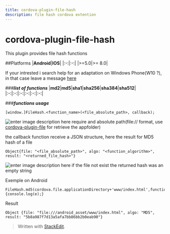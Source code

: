 ```yaml
---
title: cordova-plugin-file-hash
description: file hash cordova extention
---
```

# cordova-plugin-file-hash
This plugin provides file hash functions

##Platforms
|**Android**|**IOS**|
|:-:|:-:|
|&gt;=5.0|&gt;= 8.0|


If your intrested i search help for an adaptation on Windows Phone(W10 ?), in that case leave a message [here](https://github.com/LordKBX/cordova-plugin-file-hash/issues)

###***list of functions***
|**md2**|**md5**|**sha1**|**sha256**|**sha384**|**sha512**|
|:-:|:-:|:-:|:-:|:-:|:-:|

###***functions usage***

    [window.]FileHash.<function_name>(<file_absolute_path>, callback);

![enter image description here](https://cdn1.iconfinder.com/data/icons/nuove/32x32/actions/messagebox_warning.png) require and absolute path(file:// format, use [cordova-plugin-file](https://www.npmjs.com/package/cordova-plugin-file) for retrieve the appfolder)

the callback function receive a JSON structure, here the result for MD5 hash of a file

    Object{file: "<file_absolute_path>", algo: "<function_algorithm>", result: "<returned_file_hash>"}

![enter image description here](https://cdn2.iconfinder.com/data/icons/freecns-cumulus/32/519791-101_Warning-64.png) if the file not exist the returned hash was an empty string


Exemple on Android

    FileHash.md5(cordova.file.applicationDirectory+'www/index.html',function(e){console.log(e);}

Result

    Object {file: "file:///android_asset/www/index.html", algo: "MD5", result: "5b8a987f7d13a5afa7bb86bb2b0eab90"}


> Written with [StackEdit](https://stackedit.io/).